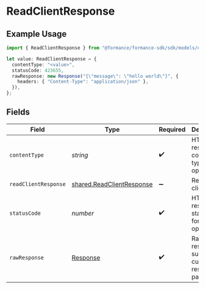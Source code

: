 # ReadClientResponse

## Example Usage

```typescript
import { ReadClientResponse } from "@formance/formance-sdk/sdk/models/operations";

let value: ReadClientResponse = {
  contentType: "<value>",
  statusCode: 423655,
  rawResponse: new Response("{\"message\": \"hello world\"}", {
    headers: { "Content-Type": "application/json" },
  }),
};
```

## Fields

| Field                                                                         | Type                                                                          | Required                                                                      | Description                                                                   |
| ----------------------------------------------------------------------------- | ----------------------------------------------------------------------------- | ----------------------------------------------------------------------------- | ----------------------------------------------------------------------------- |
| `contentType`                                                                 | *string*                                                                      | :heavy_check_mark:                                                            | HTTP response content type for this operation                                 |
| `readClientResponse`                                                          | [shared.ReadClientResponse](../../../sdk/models/shared/readclientresponse.md) | :heavy_minus_sign:                                                            | Retrieved client                                                              |
| `statusCode`                                                                  | *number*                                                                      | :heavy_check_mark:                                                            | HTTP response status code for this operation                                  |
| `rawResponse`                                                                 | [Response](https://developer.mozilla.org/en-US/docs/Web/API/Response)         | :heavy_check_mark:                                                            | Raw HTTP response; suitable for custom response parsing                       |
